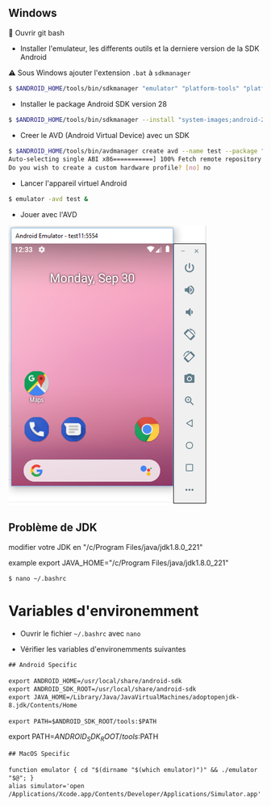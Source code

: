 


## Windows


:bookmark: Ouvrir git bash

* Installer l'emulateur, les differents outils et la derniere version de la SDK Android

:warning: Sous Windows ajouter l'extension `.bat` à `sdkmanager`

```bash
$ $ANDROID_HOME/tools/bin/sdkmanager "emulator" "platform-tools" "platforms;android-28" "build-tools;28.0.3" "extras;android;m2repository" "extras;google;m2repository"
```
* Installer le package Android SDK version 28

```bash
$ $ANDROID_HOME/tools/bin/sdkmanager --install "system-images;android-28;google_apis;x86_64"
```

* Creer le AVD (Android Virtual Device) avec un SDK

```bash
$ $ANDROID_HOME/tools/bin/avdmanager create avd --name test --package "system-images;android-28;google_apis;x86_64"
Auto-selecting single ABI x86===========] 100% Fetch remote repository...
Do you wish to create a custom hardware profile? [no] no
```

* Lancer l'appareil virtuel Android

```bash
$ emulator -avd test &
```

* Jouer avec l'AVD

![image](../images/emulator.png)

## Problème de JDK

modifier votre JDK en "/c/Program Files/java/jdk1.8.0_221"

example export JAVA_HOME="/c/Program Files/java/jdk1.8.0_221"

```bash
$ nano ~/.bashrc
```

# Variables d'environemment

* Ouvrir le fichier `~/.bashrc` avec `nano`

* Vérifier les variables d'environemments suivantes



```
## Android Specific

export ANDROID_HOME=/usr/local/share/android-sdk
export ANDROID_SDK_ROOT=/usr/local/share/android-sdk
export JAVA_HOME=/Library/Java/JavaVirtualMachines/adoptopenjdk-8.jdk/Contents/Home

export PATH=$ANDROID_SDK_ROOT/tools:$PATH
```

export PATH=$ANDROID_SDK_ROOT/tools:$PATH


```
## MacOS Specific

function emulator { cd "$(dirname "$(which emulator)")" && ./emulator "$@"; }
alias simulator='open /Applications/Xcode.app/Contents/Developer/Applications/Simulator.app'
```
